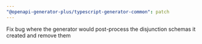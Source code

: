 ```yaml
---
"@openapi-generator-plus/typescript-generator-common": patch
---
```


Fix bug where the generator would post-process the disjunction schemas it created and remove them
